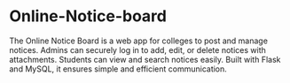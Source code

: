 # Online-Notice-board
The Online Notice Board is a web app for colleges to post and manage notices. Admins can securely log in to add, edit, or delete notices with attachments. Students can view and search notices easily. Built with Flask and MySQL, it ensures simple and efficient communication.
